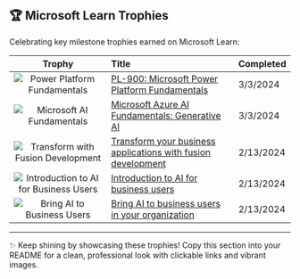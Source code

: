 ## 🏆 Microsoft Learn Trophies

Celebrating key milestone trophies earned on Microsoft Learn:

| Trophy | Title | Completed |
|:------:|:-----|:---------|
| ![Power Platform Fundamentals](https://learn.microsoft.com/en-us/training/achievements/power-plat-fundamentals.svg) | [PL-900: Microsoft Power Platform Fundamentals](https://learn.microsoft.com/en-us/training/paths/power-plat-fundamentals/) | 3/3/2024 |
| ![Microsoft AI Fundamentals](https://learn.microsoft.com/en-us/training/achievements/generic-badge.svg) | [Microsoft Azure AI Fundamentals: Generative AI](https://learn.microsoft.com/en-us/training/paths/introduction-generative-ai/) | 3/3/2024 |
| ![Transform with Fusion Development](https://learn.microsoft.com/en-us/training/achievements/transform-with-fusion-development.svg) | [Transform your business applications with fusion development](https://learn.microsoft.com/en-us/training/paths/transform-business-applications-with-fusion-development/) | 2/13/2024 |
| ![Introduction to AI for Business Users](https://learn.microsoft.com/en-us/training/achievements/introduction-ai-for-business-users.svg) | [Introduction to AI for business users](https://learn.microsoft.com/en-us/training/paths/introduction-ai-for-business-users/) | 2/13/2024 |
| ![Bring AI to Business Users](https://learn.microsoft.com/en-us/training/achievements/bring-ai-to-business-users-your-organization.svg) | [Bring AI to business users in your organization](https://learn.microsoft.com/en-us/training/paths/bring-ai-to-business-users-your-organization/) | 2/13/2024 |

---

✨ Keep shining by showcasing these trophies! Copy this section into your README for a clean, professional look with clickable links and vibrant images.
